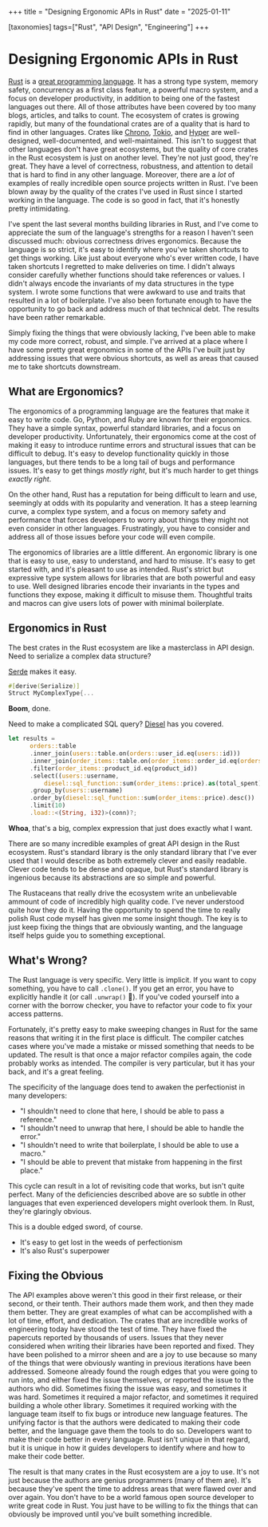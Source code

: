 +++
title = "Designing Ergonomic APIs in Rust"
date = "2025-01-11"

[taxonomies]
tags=["Rust", "API Design", "Engineering"]
+++
# Designing Ergonomic APIs in Rust

[Rust](https://rustlang.org) is a [great programming language](https://survey.stackoverflow.co/2024/technology#admired-and-desired).
It has a strong type system, memory safety, concurrency as a first class feature, a powerful macro system,
and a focus on developer productivity, in addition to being one of the fastest languages out there.
All of those attributes have been covered by too many blogs, articles, and talks to count.
The ecosystem of crates is growing rapidly,
but many of the foundational crates are of a quality that is hard to find in other languages.
Crates like [Chrono](https://github.com/chronotope/chrono), [Tokio](https://tokio.rs), and [Hyper](https://hyper.rs) are well-designed,
well-documented, and well-maintained.
This isn't to suggest that other languages don't have great ecosystems,
but the quality of core crates in the Rust ecosystem is just on another level.
They're not just good, they're great.
They have a level of correctness, robustness, and attention to detail that is hard to find in any other language.
Moreover, there are a *lot* of examples of really incredible open source projects written in Rust.
I've been blown away by the quality of the crates I've used in Rust since I started working in the language.
The code is so good in fact, that it's honestly pretty intimidating.

I've spent the last several months building libraries in Rust,
and I've come to appreciate the sum of the language's strengths for a reason I haven't seen discussed much:
obvious correctness drives ergonomics.
Because the language is so strict, it's easy to identify where you've taken shortcuts to get things working.
Like just about everyone who's ever written code, I have taken shortcuts I regretted to make deliveries on time.
I didn't always consider carefully whether functions should take references or values.
I didn't always encode the invariants of my data structures in the type system.
I wrote some functions that were awkward to use and traits that resulted in a lot of boilerplate.
I've also been fortunate enough to have the opportunity to go back and address much of that technical debt.
The results have been rather remarkable.

Simply fixing the things that were obviously lacking, I've been able to make my code more correct, robust, and simple.
I've arrived at a place where I have some pretty great ergonomics in some of the APIs I've built
just by addressing issues that were obvious shortcuts, as well as areas that caused me to take shortcuts downstream.

## What are Ergonomics?

The ergonomics of a programming language are the features that make it easy to write code.
Go, Python, and Ruby are known for their ergonomics.
They have a simple syntax, powerful standard libraries, and a focus on developer productivity.
Unfortunately, their ergonomics come at the cost of making it easy to introduce runtime errors
and structural issues that can be difficult to debug.
It's easy to develop functionality quickly in those languages,
but there tends to be a long tail of bugs and performance issues.
It's easy to get things *mostly right*,
but it's much harder to get things *exactly right*.

On the other hand, Rust has a reputation for being difficult to learn and use,
seemingly at odds with its popularity and veneration.
It has a steep learning curve, a complex type system,
and a focus on memory safety and performance that forces developers to worry about things they might not even consider in other languages.
Frustratingly, you have to consider and address all of those issues before your code will even compile.

The ergonomics of libraries are a little different.
An ergonomic library is one that is easy to use, easy to understand, and hard to misuse.
It's easy to get started with, and it's pleasant to use as intended.
Rust's strict but expressive type system allows for libraries that are both powerful and easy to use.
Well designed libraries encode their invariants in the types and functions they expose,
making it difficult to misuse them.
Thoughtful traits and macros can give users lots of power with minimal boilerplate.

## Ergonomics in Rust

The best crates in the Rust ecosystem are like a masterclass in API design.
Need to serialize a complex data structure?

[Serde](https://serde.rs) makes it easy.
```rust
#[derive(Serialize)]
Struct MyComplexType{...
```

**Boom**, done.

Need to make a complicated  SQL query?
[Diesel](https://diesel.rs") has you covered.
```rust
let results =
      orders::table
      .inner_join(users::table.on(orders::user_id.eq(users::id)))
      .inner_join(order_items::table.on(order_items::order_id.eq(orders::id)))
      .filter(order_items::product_id.eq(product_id))
      .select((users::username,
          diesel::sql_function::sum(order_items::price).as(total_spent)))
      .group_by(users::username)
      .order_by(diesel::sql_function::sum(order_items::price).desc())
      .limit(10)
      .load::<(String, i32)>(conn)?;
```
**Whoa**, that's a big, complex expression that just does exactly what I want.

There are so many incredible examples of great API design in the Rust ecosystem.
Rust's standard library is the only standard library that I've ever used that I would describe as both
extremely clever and easily readable.
Clever code tends to be dense and opaque,
but Rust's standard library is ingenious because its abstractions are so simple and powerful.

The Rustaceans that really drive the ecosystem write an unbelievable ammount of code of incredibly high quality code.
I've never understood quite how they do it.
Having the opportunity to spend the time to really polish Rust code myself has given me some insight though.
The key is to just keep fixing the things that are obviously wanting,
and the language itself helps guide you to something exceptional.

## What's Wrong?

The Rust language is very specific.
Very little is implicit.
If you want to copy something, you have to call `.clone()`.
If you get an error, you have to explicitly handle it (or call `.unwrap()` 🤮).
If you've coded yourself into a corner with the borrow checker,
you have to refactor your code to fix your access patterns.

Fortunately, it's pretty easy to make sweeping changes in Rust for the same reasons that writing it in the first place is difficult.
The compiler catches cases where you've made a mistake or missed something that needs to be updated.
The result is that once a major refactor compiles again, the code probably works as intended.
The compiler is very particular, but it has your back, and it's a great feeling.

The specificity of the language does tend to awaken the perfectionist in many developers:
- "I shouldn't need to clone that here, I should be able to pass a reference."
- "I shouldn't need to unwrap that here, I should be able to handle the error."
- "I shouldn't need to write that boilerplate, I should be able to use a macro."
- "I should be able to prevent that mistake from happening in the first place."

This cycle can result in a lot of revisiting code that works, but isn't quite perfect.
Many of the deficiencies described above are so subtle in other languages that even experienced developers might overlook them.
In Rust, they're glaringly obvious.

This is a double edged sword, of course.
- It's easy to get lost in the weeds of perfectionism
- It's also Rust's superpower

## Fixing the Obvious

The API examples above weren't this good in their first release, or their second, or their tenth.
Their authors made them work, and then they made them better.
They are great examples of what can be accomplished with a lot of time, effort, and dedication.
The crates that are incredible works of engineering today have stood the test of time.
They have fixed the papercuts reported by thousands of users.
Issues that they never considered when writing their libraries have been reported and fixed.
They have been polished to a mirror sheen and are a joy to use because
so many of the things that were obviously wanting in previous iterations have been addressed.
Someone already found the rough edges that you were going to run into,
and either fixed the issue themselves, or reported the issue to the authors who did.
Sometimes fixing the issue was easy, and sometimes it was hard.
Sometimes it required a major refactor, and sometimes it required building a whole other library.
Sometimes it required working with the language team itself to fix bugs or introduce new language features.
The unifying factor is that the authors were dedicated to making their code better,
and the language gave them the tools to do so.
Developers want to make their code better in every language.
Rust isn't unique in that regard, but it is unique in how it guides developers to identify where and how to make their code better.

The result is that many crates in the Rust ecosystem are a joy to use.
It's not just because the authors are genius programmers (many of them are).
It's because they've spent the time to address areas that were flawed over and over again.
You don't have to be a world famous open source developer to write great code in Rust.
You just have to be willing to fix the things that can obviously be improved until you've built something incredible.

